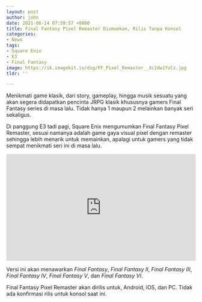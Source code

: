 ```yaml
---
layout: post
author: john
date: 2021-06-14 07:59:57 +0800
title: Final Fantasy Pixel Remaster Diumumkan, Rilis Tanpa Konsol
categories:
- News
tags:
- Square Enix
- E3
- Final Fantasy
image: https://ik.imagekit.io/dsg/FF_Pixel_Remaster__Xc2dw1YzCz.jpg
tldr: ''

---
```

Menikmati game klasik, dari story, gameplay, hingga musik sesuatu yang akan segera didapatkan pencinta JRPG klasik khususnya gamers Final Fantasy series di masa lalu. Tidak hanya 1 maupun 2 melainkan banyak seri sekaligus.

Di panggung E3 tadi pagi, Square Enix mengumumkan Final Fantasy Pixel Remaster, sesuai namanya adalah game gaya visual pixel dengan remaster sehingga lebih menarik untuk memainkan, apalagi untuk gamers yang tidak sempat menikmati seri ini di masa lalu.

<style>.embed-container { position: relative; padding-bottom: 56.25%; height: 0; overflow: hidden; max-width: 100%; } .embed-container iframe, .embed-container object, .embed-container embed { position: absolute; top: 0; left: 0; width: 100%; height: 100%; }</style><div class='embed-container'><iframe src='https://www.youtube.com/embed//7xMKSh3GF9c' frameborder='0' allowfullscreen></iframe></div>

Versi ini akan menawarkan _Final Fantasy_, _Final Fantasy II_, _Final Fantasy III_, _Final Fantasy IV_, _Final Fantasy V_, dan _Final Fantasy VI_.

Final Fantasy Pixel Remaster akan dirilis untuk, Android, iOS, dan PC. Tidak ada konfirmasi rilis untuk konsol saat ini.